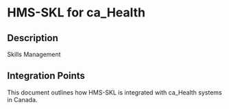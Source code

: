 # HMS-SKL for ca_Health

## Description

Skills Management

## Integration Points

This document outlines how HMS-SKL is integrated with ca_Health systems in Canada.
